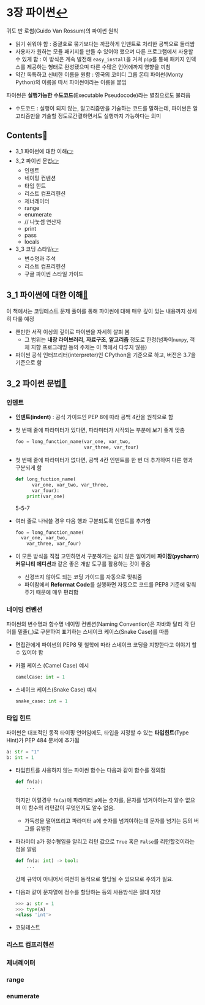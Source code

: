 # 3장 파이썬[↩](../python_algorithm_interview)

귀도 반 로썸(Guido Van Rossum)의 파이썬 원칙

* 읽기 쉬워야 함
  : 중괄호로 묶기보다는 까끔하게 인덴트로 처리한 공백으로 둘러쌈
* 사용자가 원하는 모듈 패키지를 만들 수 있어야 했으며 다른 프로그램에서 사용할 수 있게 함
  : 이 방식은 계속 발전해 `easy_install`을 거쳐 `pip`를 통해 패키지 인덱스를 제공하는 형태로 완성됐으며 다른 수많은 언어에까지 영향을 끼침
* 약간 독특하고 신비한 이름을 원함
  : 영국의 코미디 그룹 몬티 파이썬(Monty Python)의 이름을 따서 파이썬이라는 이름을 붙임

파이썬은 **실행가능한 수도코드**(Executable Pseudocode)라는 별칭으로도 불리움

* 수도코드 : 실행이 되지 않는, 알고리즘만을 기술하는 코드를 말하는데, 파이썬은 알고리즘만을 기술할 정도로간결하면서도 실행까지 가능하다는 의미

## Contents📑<a id="contents"></a>

* 3_1 파이썬에 대한 이해[👉](#3_1)
* 3_2 파이썬 문법[👉](#3_2)
  * 인덴트
  * 네이밍 컨벤션
  * 타입 힌트
  * 리스트 컴프리헨션
  * 제너레이터
  * range
  * enumerate
  * // 나눗셈 연산자
  * print
  * pass
  * locals
* 3_3 코딩 스타일[👉](#3_3)
  * 변수명과 주석
  * 리스트 컴프리헨션
  * 구글 파이썬 스타일 가이드

## 3_1 파이썬에 대한 이해[📑](#contents)<a id="3_1"></a>

  이 책에서는 코딩테스트 문제 풀이를 통해 파이썬에 대해 매우 깊이 있는 내용까지 상세히 다룰 예정

* 왠만한 서적 이상의 깊이로 파이썬을 자세히 살펴 봄
  * 그 범위는 **내장 라이브러리**, **자료구조**, **알고리즘** 정도로 한정(넘파이`numpy`, 객체 지향 프로그래밍 등의 주제는 이 책에서 다루지 않음)
* 파이썬 공식 인터프리터(interpreter)인 CPython을 기준으로 하고, 버전은 3.7을 기준으로 함

## 3_2 파이썬 문법[📑](#contents)<a id="3_2"></a>

### 인덴트

* **인덴트(indent)** : 공식 가이드인 PEP 8에 따라 공백 4칸을 원칙으로 함

* 첫 번째 줄에 파라미터가 있다면, 파라미터가 시작되는 부분에 보기 좋게 맞춤

  ```python
  foo = long_function_name(var_one, var_two,
                           var_three, var_four)
  ```

* 첫 번째 줄에 파라미터가 없다면, 공백 4칸 인덴트를 한 번 더 추가하여 다른 행과 구분되게 함

  ```python
  def long_fuction_name(
      	var_one, var_two, var_three,
      	var_four):
      print(var_one)
  ```

  5-5-7

* 여러 줄로 나눠쓸 경우 다음 행과 구분되도록 인덴트를 추가함

  ```python
  foo = long_function_name(
  	var_one, var_two,
      var_three, var_four)
  ```

* 이 모든 방식을 직접 고민하면서 구분하기는 쉽지 않은 일이기에 **파이참(pycharm) 커뮤니티 에디션**과 같은 좋은 개발 도구를 활용하는 것이 좋음

  * 신경쓰지 않아도 되는 코딩 가이드를 자동으로 맞춰줌
  * 파이참에서 **Reformat Code**를 실행하면 자동으로 코드를 PEP8 기준에 맞춰주기 때문에 매우 편리함

### 네이밍 컨벤션

 파이썬의 변수명과 함수명 네이밍 컨벤션(Naming Convention)은 자바와 달리 각 단어를 밑줄(_)로 구분하여 표기하는 스네이크 케이스(Snake Case)를 따름

* 면접관에게 파이썬의 PEP8 및 철학에 따라 스네이크 코딩을 지향한다고 이야기 할 수 있어야 함

* 카멜 케이스 (Camel Case) 예시

  ```python
  camelCase: int = 1
  ```

* 스네이크 케이스(Snake Case) 예시

  ```python
  snake_case: int = 1
  ```

### 타입 힌트

 파이썬은 대표적인 동적 타이핑 언어임에도, 타입을 지정할 수 있는 **타입힌트**(Type Hint)가 PEP 484 문서에 추가됨

```python
a: str = "1"
b: int = 1
```

* 타입힌트를 사용하지 않는 파이썬 함수는 다음과 같이 함수를 정의함

  ```python
  def fn(a):
      ...
  ```

  하지만 이렬경우 `fn(a)`에 파라미터 a에는 숫자를, 문자를 넘겨야하는지 알수 없으며 이 함수의 리턴값이 무엇인지도 알수 없음.

  * 가독성을 떨어뜨리고 파라미터 a에 숫자를 넘겨야하는데 문자를 넘기는 등의 버그를 유발함

* 파라미터 a가 정수형임을 알리고 리턴 값으로 `True` 혹은 `False`를 리턴할것이라는 점을 알림

  ```python
  def fn(a: int) -> bool:
      ...
  ```

  강제 규약이 아니어서 여전히 동적으로 할당될 수 있으므로 주의가 필요.

* 다음과 같이 문자열에 정수를 할당하는 등의 사용방식은 절대 지양

  ```python
  >>> a: str = 1
  >>> type(a)
  <class 'int'>
  ```

* 코딩테스트

### 리스트 컴프리헨션

### 제너레이터

### range

### enumerate